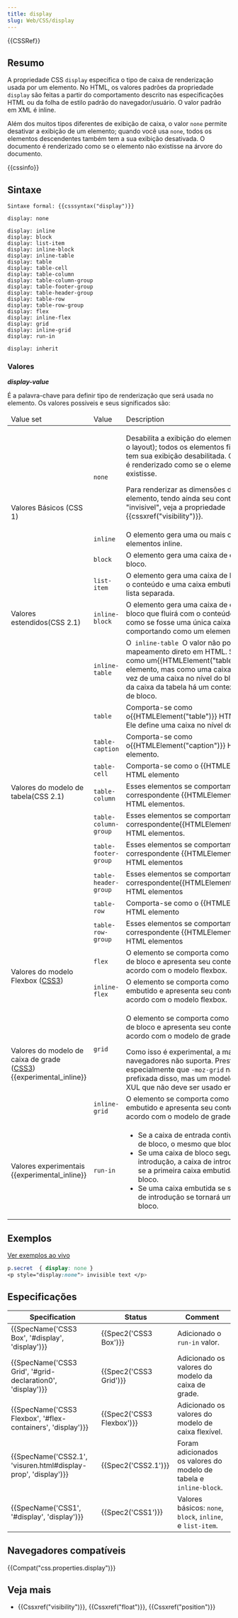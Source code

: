 ```yaml
---
title: display
slug: Web/CSS/display
---
```


{{CSSRef}}

## Resumo

A propriedade CSS `display` especifica o tipo de caixa de renderização usada por um elemento. No HTML, os valores padrões da propriedade `display` são feitas a partir do comportamento descrito nas especificações HTML ou da folha de estilo padrão do navegador/usuário. O valor padrão em XML é inline.

Além dos muitos tipos diferentes de exibição de caixa, o valor `none` permite desativar a exibição de um elemento; quando você usa `none`, todos os elementos descendentes também tem a sua exibição desativada. O documento é renderizado como se o elemento não existisse na árvore do documento.

{{cssinfo}}

## Sintaxe

```
Sintaxe formal: {{csssyntax("display")}}
```

```
display: none

display: inline
display: block
display: list-item
display: inline-block
display: inline-table
display: table
display: table-cell
display: table-column
display: table-column-group
display: table-footer-group
display: table-header-group
display: table-row
display: table-row-group
display: flex
display: inline-flex
display: grid
display: inline-grid
display: run-in

display: inherit
```

### Valores

_**display-value**_

É a palavra-chave para definir tipo de renderização que será usada no elemento. Os valores possiveis e seus significados são:

<table class="standard-table" style="width: 100%">
  <thead>
    <tr>
      <td class="header" colspan="1">Value set</td>
      <td class="header">Value</td>
      <td class="header">Description</td>
    </tr>
  </thead>
  <tbody>
    <tr>
      <td colspan="1" rowspan="4">Valores Básicos (CSS 1)</td>
      <td><code>none</code></td>
      <td>
        <p>
          Desabilita a exibição do elemento (sem afetar o layout); todos os
          elementos filhos também tem sua exibição desabilitada. O documento é
          renderizado como se o elemento não existisse.
        </p>
        <p>
          Para renderizar as dimensões de caixa do elemento, tendo ainda seu
          conteúdo "invisivel", veja a propriedade
          {{cssxref("visibility")}}.
        </p>
      </td>
    </tr>
    <tr>
      <td><code>inline</code></td>
      <td>O elemento gera uma ou mais caixas de elementos inline.</td>
    </tr>
    <tr>
      <td><code>block</code></td>
      <td>O elemento gera uma caixa de elemento de bloco.</td>
    </tr>
    <tr>
      <td><code>list-item</code></td>
      <td>
        O elemento gera uma caixa de bloqueio para o conteúdo e uma caixa
        embutida de item de lista separada.
      </td>
    </tr>
    <tr>
      <td>Valores estendidos(CSS 2.1)</td>
      <td><code>inline-block</code></td>
      <td>
        O elemento gera uma caixa de elemento de bloco que fluirá com o conteúdo
        circundante, como se fosse uma única caixa embutida (se comportando como
        um elemento substituído)
      </td>
    </tr>
    <tr>
      <td colspan="1" rowspan="10">Valores do modelo de tabela(CSS 2.1)</td>
      <td><code>inline-table</code></td>
      <td>
        O<code> inline-table </code>O valor não possui um mapeamento direto em
        HTML. Se comporta como um{{HTMLElement("table")}} HTML elemento,
        mas como uma caixa embutida, em vez de uma caixa no nível do bloco.
        Dentro da caixa da tabela há um contexto em nível de bloco.
      </td>
    </tr>
    <tr>
      <td><code>table</code></td>
      <td>
        Comporta-se como o{{HTMLElement("table")}} HTML elemento. Ele
        define uma caixa no nível do bloco.
      </td>
    </tr>
    <tr>
      <td><code>table-caption</code></td>
      <td>
        Comporta-se como o{{HTMLElement("caption")}} HTML elemento.
      </td>
    </tr>
    <tr>
      <td><code>table-cell</code></td>
      <td>Comporta-se como o {{HTMLElement("td")}} HTML elemento</td>
    </tr>
    <tr>
      <td><code>table-column</code></td>
      <td>
        Esses elementos se comportam como o correspondente
        {{HTMLElement("col")}} HTML elementos.
      </td>
    </tr>
    <tr>
      <td><code>table-column-group</code></td>
      <td>
        Esses elementos se comportam como o
        correspondente{{HTMLElement("colgroup")}} HTML elementos.
      </td>
    </tr>
    <tr>
      <td><code>table-footer-group</code></td>
      <td>
        Esses elementos se comportam como o correspondente
        {{HTMLElement("tfoot")}} HTML elementos
      </td>
    </tr>
    <tr>
      <td><code>table-header-group</code></td>
      <td>
        Esses elementos se comportam como o
        correspondente{{HTMLElement("thead")}} HTML elementos
      </td>
    </tr>
    <tr>
      <td><code>table-row</code></td>
      <td>Comporta-se como o {{HTMLElement("tr")}} HTML elemento</td>
    </tr>
    <tr>
      <td><code>table-row-group</code></td>
      <td>
        Esses elementos se comportam como o correspondente
        {{HTMLElement("tbody")}} HTML elementos
      </td>
    </tr>
    <tr>
      <td colspan="1" rowspan="2">
        Valores do modelo Flexbox (<a href="/pt-BR/docs/CSS/CSS3"
          >CSS3</a
        >)
      </td>
      <td><code>flex</code></td>
      <td>
        O elemento se comporta como um elemento de bloco e apresenta seu
        conteúdo de acordo com o modelo flexbox.
      </td>
    </tr>
    <tr>
      <td><code>inline-flex</code></td>
      <td>
        O elemento se comporta como um elemento embutido e apresenta seu
        conteúdo de acordo com o modelo flexbox.
      </td>
    </tr>
    <tr>
      <td colspan="1" rowspan="2">
        Valores do modelo de caixa de grade (<a
          href="/pt-BR/docs/CSS/CSS3"
          >CSS3</a
        >) {{experimental_inline}}
      </td>
      <td><code>grid</code></td>
      <td>
        <p>
          O elemento se comporta como um elemento de bloco e apresenta seu
          conteúdo de acordo com o modelo de grade.
        </p>
        <div class="note">
          Como isso é experimental, a maioria dos navegadores não suporta.
          Preste atenção especialmente que <code>-moz-grid</code> não é a versão
          prefixada disso, mas um modelo de layout XUL que não deve ser usado em
          um site.
        </div>
      </td>
    </tr>
    <tr>
      <td><code>inline-grid</code></td>
      <td>
        O elemento se comporta como um elemento embutido e apresenta seu
        conteúdo de acordo com o modelo de grade.
      </td>
    </tr>
    <tr>
      <td>Valores experimentais {{experimental_inline}}</td>
      <td><code>run-in</code></td>
      <td>
        <ul>
          <li>
            Se a caixa de entrada contiver uma caixa de bloco, o mesmo que
            bloco.
          </li>
          <li>
            Se uma caixa de bloco segue a caixa de introdução, a caixa de
            introdução torna-se a primeira caixa embutida da caixa de bloco.
          </li>
          <li>
            Se uma caixa embutida se seguir, a caixa de introdução se tornará
            uma caixa de bloco.
          </li>
        </ul>
      </td>
    </tr>
  </tbody>
</table>

## Exemplos

[Ver exemplos ao vivo](/samples/cssref/display.html)

```css
p.secret  { display: none }
<p style="display:none"> invisible text </p>
```

## Especificações

| Specification                                                                        | Status                           | Comment                                                            |
| ------------------------------------------------------------------------------------ | -------------------------------- | ------------------------------------------------------------------ |
| {{SpecName('CSS3 Box', '#display', 'display')}}                     | {{Spec2('CSS3 Box')}}     | Adicionado o `run-in` valor.                                       |
| {{SpecName('CSS3 Grid', '#grid-declaration0', 'display')}}         | {{Spec2('CSS3 Grid')}}     | Adicionado os valores do modelo da caixa de grade.                 |
| {{SpecName('CSS3 Flexbox', '#flex-containers', 'display')}}     | {{Spec2('CSS3 Flexbox')}} | Adicionado os valores do modelo de caixa flexível.                 |
| {{SpecName('CSS2.1', 'visuren.html#display-prop', 'display')}} | {{Spec2('CSS2.1')}}         | Foram adicionados os valores do modelo de tabela e `inline-block`. |
| {{SpecName('CSS1', '#display', 'display')}}                             | {{Spec2('CSS1')}}         | Valores básicos: `none`, `block`, `inline`, e `list-item`.          |

## Navegadores compatíveis

{{Compat("css.properties.display")}}

## Veja mais

- {{Cssxref("visibility")}}, {{Cssxref("float")}}, {{Cssxref("position")}}
